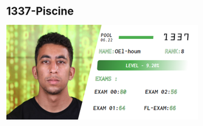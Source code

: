# 1337-Piscine

<p align="center">
  <img src="https://github.com/Toowan0x1/Piscine-1337/blob/master/omar.png" alt="img" />
</p>
